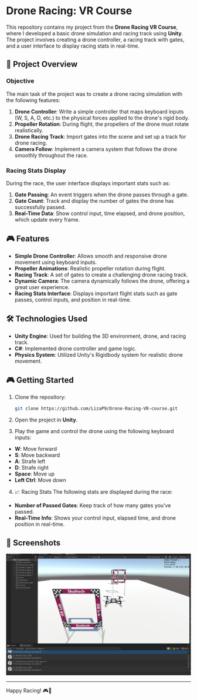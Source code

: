 # Drone Racing: VR Course

This repository contains my project from the **Drone Racing VR Course**, where I developed a basic drone simulation and racing track using **Unity**. The project involves creating a drone controller, a racing track with gates, and a user interface to display racing stats in real-time.

## 📝 Project Overview

### Objective
The main task of the project was to create a drone racing simulation with the following features:
1. **Drone Controller**: Write a simple controller that maps keyboard inputs (W, S, A, D, etc.) to the physical forces applied to the drone's rigid body.
2. **Propeller Rotation**: During flight, the propellers of the drone must rotate realistically.
3. **Drone Racing Track**: Import gates into the scene and set up a track for drone racing.
4. **Camera Follow**: Implement a camera system that follows the drone smoothly throughout the race.

### Racing Stats Display
During the race, the user interface displays important stats such as:
1. **Gate Passing**: An event triggers when the drone passes through a gate.
2. **Gate Count**: Track and display the number of gates the drone has successfully passed.
3. **Real-Time Data**: Show control input, time elapsed, and drone position, which update every frame.

## 🎮 Features
- **Simple Drone Controller**: Allows smooth and responsive drone movement using keyboard inputs.
- **Propeller Animations**: Realistic propeller rotation during flight.
- **Racing Track**: A set of gates to create a challenging drone racing track.
- **Dynamic Camera**: The camera dynamically follows the drone, offering a great user experience.
- **Racing Stats Interface**: Displays important flight stats such as gate passes, control inputs, and position in real-time.

## 🛠️ Technologies Used
- **Unity Engine**: Used for building the 3D environment, drone, and racing track.
- **C#**: Implemented drone controller and game logic.
- **Physics System**: Utilized Unity's Rigidbody system for realistic drone movement.
  
## 🎮 Getting Started

1. Clone the repository:
   ```bash
   git clone https://github.com/LizaP9/Drone-Racing-VR-course.git
   ```

2. Open the project in **Unity**.

3. Play the game and control the drone using the following keyboard inputs:

- **W**: Move forward
- **S**: Move backward
- **A**: Strafe left
- **D**: Strafe right
- **Space**: Move up
- **Left Ctrl**: Move down

4. 📈 Racing Stats
The following stats are displayed during the race:
- **Number of Passed Gates**: Keep track of how many gates you’ve passed.
- **Real-Time Info**: Shows your control input, elapsed time, and drone position in real-time.

## 📸 Screenshots
![Drone Racing Screenshot](https://github.com/LizaP9/Drone-Racing-VR-course/blob/main/Drone%20Racing%20Screen.png)

---

Happy Racing! 🎮🚁

